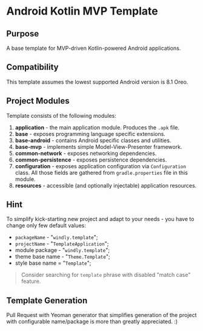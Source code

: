 # Android Kotlin MVP Template

## Purpose

A base template for MVP-driven Kotlin-powered Android applications.

## Compatibility

This template assumes the lowest supported Android version is 8.1 Oreo.

## Project Modules

Template consists of the following modules:

1. **application** - the main application module. Produces the `.apk` file.
2. **base** - exposes programming language specific extensions.
3. **base-android** - contains Android specific classes and utilities.
4. **base-mvp** - implements simple Model-View-Presenter framework.
5. **common-network** - exposes networking dependencies.
6. **common-persistence** - exposes persistence dependencies.
7. **configuration** - exposes application configuration via `Configuration`
   class. All those fields are gathered from `gradle.properties` file in this
   module.
8. **resources** - accessible (and optionally injectable) application resources.

## Hint

To simplify kick-starting new project and adapt to your needs - you have to
change only few default values:

- `packageName` - \"`windly.template`\";
- `projectName` - \"`TemplateApplication`\";
- module package - \"`windly.template`\";
- theme base name - \"`Theme.Template`\";
- style base name = \"`Template`\";

> Consider searching for `template` phrase with disabled "match case" feature.

## Template Generation

Pull Request with Yeoman generator that simplifies generation of the project
with configurable name/package is more than greatly appreciated. :)
